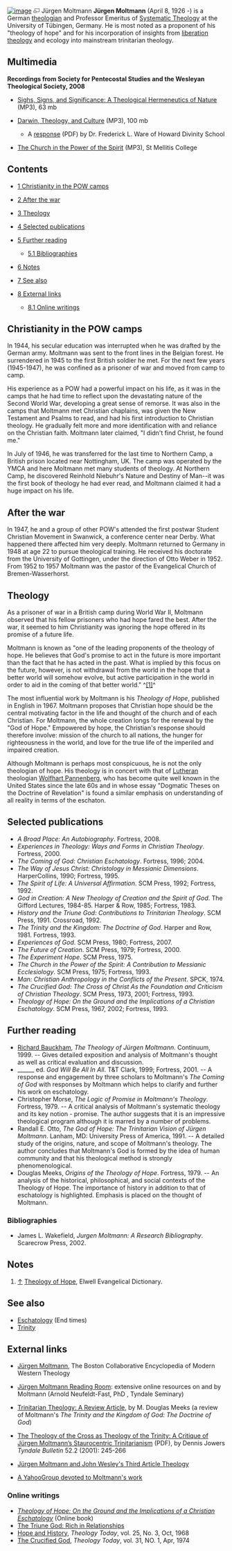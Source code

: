 [![image](images/thumb/c/c7/Moltmann.jpeg/180px-Moltmann.jpeg)](http://www.theopedia.com/File:Moltmann.jpeg)
[![image](data:image/png;base64,iVBORw0KGgoAAAANSUhEUgAAAA8AAAALCAAAAACFLIiAAAAAAnRSTlMA/1uRIrUAAABPSURBVAjXY/j///+5vXDwjAHIr26ZAgXZe8H8a/+hoIcw/9nevdVL9+79DuPvzQYZFPUezu8BMZLXgkExnD8HAu6hqv//n+HZVjD4DuUDAKlChD3fj6aPAAAAAElFTkSuQmCC)](http://www.theopedia.com/File:Moltmann.jpeg "Enlarge")
Jürgen Moltmann
**Jürgen Moltmann** (April 8, 1926 -) is a German
[theologian](Theologian "Theologian") and Professor Emeritus of
[Systematic Theology](Systematic_Theology "Systematic Theology") at
the University of Tübingen, Germany. He is most noted as a
proponent of his "theology of hope" and for his incorporation of
insights from
[liberation theology](Liberation_theology "Liberation theology")
and ecology into mainstream trinitarian theology.

## Multimedia

**Recordings from Society for Pentecostal Studies and the Wesleyan Theological Society, 2008**

-   [Sighs, Signs, and Significance: A Theological Hermeneutics of Nature](http://www.duke.edu/~adr14/Jürgen%20Moltmann%20-%20Sighs,%20Signs,%20and.mp3)
    (MP3), 63 mb
-   [Darwin, Theology, and Culture](http://www.duke.edu/~adr14/Jürgen%20Moltmann%20-%20Darwin%20and%20the%20Int.mp3)
    (MP3), 100 mb
    -   A
        [response](http://www.andyrowell.net/andy_rowell/files/ware_response_to_moltmann_theology_of_nature_without_moral_realism.pdf)
        (PDF) by Dr. Frederick L. Ware of Howard Divinity School

-   [The Church in the Power of the Spirit](http://dev.stmellitus.org/sites/stmellitus.org/files/Jurgen_Moltmann.mp3)
    (MP3), St Mellitis College

## Contents

-   [1 Christianity in the POW camps](#Christianity_in_the_POW_camps)
-   [2 After the war](#After_the_war)
-   [3 Theology](#Theology)
-   [4 Selected publications](#Selected_publications)
-   [5 Further reading](#Further_reading)
    -   [5.1 Bibliographies](#Bibliographies)

-   [6 Notes](#Notes)
-   [7 See also](#See_also)
-   [8 External links](#External_links)
    -   [8.1 Online writings](#Online_writings)


## Christianity in the POW camps

In 1944, his secular education was interrupted when he was drafted
by the German army. Moltmann was sent to the front lines in the
Belgian forest. He surrendered in 1945 to the first British soldier
he met. For the next few years (1945-1947), he was confined as a
prisoner of war and moved from camp to camp.

His experience as a POW had a powerful impact on his life, as it
was in the camps that he had time to reflect upon the devastating
nature of the Second World War, developing a great sense of
remorse. It was also in the camps that Moltmann met Christian
chaplains, was given the New Testament and Psalms to read, and had
his first introduction to Christian theology. He gradually felt
more and more identification with and reliance on the Christian
faith. Moltmann later claimed, "I didn't find Christ, he found
me."

In July of 1946, he was transferred for the last time to Northern
Camp, a British prison located near Nottingham, UK. The camp was
operated by the YMCA and here Moltmann met many students of
theology. At Northern Camp, he discovered Reinhold Niebuhr's Nature
and Destiny of Man--it was the first book of theology he had ever
read, and Moltmann claimed it had a huge impact on his life.

## After the war

In 1947, he and a group of other POW's attended the first postwar
Student Christian Movement in Swanwick, a conference center near
Derby. What happened there affected him very deeply. Moltmann
returned to Germany in 1948 at age 22 to pursue theological
training. He received his doctorate from the University of
Gottingen, under the direction of Otto Weber in 1952. From 1952 to
1957 Moltmann was the pastor of the Evangelical Church of
Bremen-Wasserhorst.

## Theology

As a prisoner of war in a British camp during World War II,
Moltmann observed that his fellow prisoners who had hope fared the
best. After the war, it seemed to him Christianity was ignoring the
hope offered in its promise of a future life.

Moltmann is known as "one of the leading proponents of the theology
of hope. He believes that God's promise to act in the future is
more important than the fact that he has acted in the past. What is
implied by this focus on the future, however, is not withdrawal
from the world in the hope that a better world will somehow evolve,
but active participation in the world in order to aid in the coming
of that better world." ^[[1]](#note-0)^

The most influential work by Moltmann is his *Theology of Hope*,
published in English in 1967. Moltmann proposes that Christian hope
should be the central motivating factor in the life and thought of
the church and of each Christian. For Moltmann, the whole creation
longs for the renewal by the "God of Hope." Empowered by hope, the
Christian's response should therefore involve: mission of the
church to all nations, the hunger for righteousness in the world,
and love for the true life of the imperiled and impaired creation.

Although Moltmann is perhaps most conspicuous, he is not the only
theologian of hope. His theology is in concert with that of
[Lutheran](Lutheran "Lutheran") theologian
[Wolfhart Pannenberg](Wolfhart_Pannenberg "Wolfhart Pannenberg"),
who has become quite well known in the United States since the late
60s and in whose essay "Dogmatic Theses on the Doctrine of
Revelation" is found a similar emphasis on understanding of all
reality in terms of the eschaton.

## Selected publications

-   *A Broad Place: An Autobiography*. Fortress, 2008.
-   *Experiences in Theology: Ways and Forms in Christian Theology*.
    Fortress, 2000.
-   *The Coming of God: Christian Eschatology*. Fortress, 1996;
    2004.
-   *The Way of Jesus Christ: Christology in Messianic Dimensions*.
    HarperCollins, 1990; Fortress, 1995.
-   *The Spirit of Life: A Universal Affirmation*. SCM Press, 1992;
    Fortress, 1992.
-   *God in Creation: A New Theology of Creation and the Spirit of God*.
    The Gifford Lectures, 1984-85. Harper & Row, 1985; Fortress, 1983.
-   *History and the Triune God: Contributions to Trinitarian Theology*.
    SCM Press, 1991. Crossroad, 1992.
-   *The Trinity and the Kingdom: The Doctrine of God*. Harper and
    Row, 1981. Fortress, 1993.
-   *Experiences of God*. SCM Press, 1980; Fortress, 2007.
-   *The Future of Creation*. SCM Press, 1979; Fortress, 2000.
-   *The Experiment Hope*. SCM Press, 1975.
-   *The Church in the Power of the Spirit: A Contribution to Messianic Ecclesiology*.
    SCM Press, 1975; Fortress, 1993.
-   *Man: Christian Anthropology in the Conflicts of the Present*.
    SPCK, 1974.
-   *The Crucified God: The Cross of Christ As the Foundation and Criticism of Christian Theology*.
    SCM Press, 1973, 2001; Fortress, 1993.
-   *Theology of Hope: On the Ground and the Implications of a Christian Eschatology*.
    SCM Press, 1967, 2002; Fortress, 1993.

## Further reading

-   [Richard Bauckham](Richard_Bauckham "Richard Bauckham"),
    *The Theology of Jürgen Moltmann*. Continuum, 1999. -- Gives
    detailed exposition and analysis of Moltmann's thought as well as
    critical evaluation and discussion.
-   \_\_\_\_\_\_ ed. *God Will Be All In All*. T&T Clark, 1999;
    Fortress, 2001. -- A response and engagement by three scholars to
    Moltmann's *The Coming of God* with responses by Moltmann which
    helps to clarify and further his work on eschatology.
-   Christopher Morse,
    *The Logic of Promise in Moltmann's Theology*. Fortress, 1979. -- A
    critical analysis of Moltmann's systematic theology and its key
    notion - promise. The author suggests that it is an impressive
    theological program although it is marred by a number of problems.
-   Randall E. Otto,
    *The God of Hope: The Trinitarian Vision of Jürgen Moltmann*.
    Lanham, MD: University Press of America, 1991. -- A detailed study
    of the origins, nature, and scope of Moltmann's theology. The
    author concludes that Moltmann's God is formed by the idea of human
    community and that his theological method is strongly
    phenomenological.
-   Douglas Meeks, *Origins of the Theology of Hope*. Fortress,
    1979. -- An analysis of the historical, philosophical, and social
    contexts of the Theology of Hope. The importance of history in
    addition to that of eschatology is highlighted. Emphasis is placed
    on the thought of Moltmann.

### Bibliographies

-   James L. Wakefield, *Jurgen Moltmann: A Research Bibliography*.
    Scarecrow Press, 2002.

## Notes

1.  [↑](#ref-0)
    [Theology of Hope](http://mb-soft.com/believe/txn/hope.htm), Elwell
    Evangelical Dictionary.

## See also

-   [Eschatology](Eschatology "Eschatology") (End times)
-   [Trinity](Trinity "Trinity")

## External links

-   [Jürgen Moltmann](http://people.bu.edu/wwildman/WeirdWildWeb/courses/mwt/dictionary/mwt_themes_855_moltmann.htm),
    The Boston Collaborative Encyclopedia of Modern Western Theology

-   [Jürgen Moltmann Reading Room](http://www.tyndale.ca/seminary/mtsmodular/reading-rooms/theology/moltmann):
    extensive online resources on and by Moltmann (Arnold
    Neufeldt-Fast, PhD , Tyndale Seminary)
-   [Trinitarian Theology: A Review Article](http://theologytoday.ptsem.edu/jan1982/v38-4-article4.htm),
    by M. Douglas Meeks (a review of Moltmann's
    *The Trinity and the Kingdom of God: The Doctrine of God*)
-   [The Theology of the Cross as Theology of the Trinity: A Critique of Jürgen Moltmann’s Staurocentric Trinitarianism](http://tyndalehouse.com/tynbul/library/TynBull_2001_52_2_05_Jowers_CrossTrinityMoltmann.pdf)
    (PDF), by Dennis Jowers *Tyndale Bulletin* 52.2 (2001): 245-266
-   [Jürgen Moltmann and John Wesley's Third Article Theology](http://wesley.nnu.edu/wesleyan_theology/theojrnl/26-30/29-09.htm)
-   [A YahooGroup devoted to Moltmann's work](http://groups.yahoo.com/group/jurgen_moltmann/)

### Online writings

-   [*Theology of Hope: On the Ground and the Implications of a Christian Eschatology*](http://www.pubtheo.com/page.asp?pid=1036)
    (Online book)
-   [The Triune God: Rich in Relationships](http://www.pulpit.org/articles/the_triune_god.asp)
-   [Hope and History](http://theologytoday.ptsem.edu/oct1968/v25-3-article9.htm),
    *Theology Today*, vol. 25, No. 3, Oct, 1968
-   [The Crucified God](http://theologytoday.ptsem.edu/apr1974/v31-1-article1.htm),
    *Theology Today*, vol. 31, NO. 1, Apr, 1974



